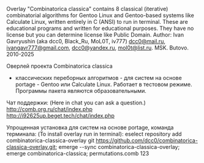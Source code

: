 Overlay  "Combinatorica classica" contains 8 classical (iterative) combinatorial algorithms
for Gentoo Linux and Gentoo-based systems like Calculate Linux, written entirely in C (ANSI) to
run in terminal. These are educational programs and written for educational purposes.
They have no license but you can determine license like Public Domain. 
Author: Ivan Gavryushin (aka dcc0, Black_Ru, MoL0T, iv777)
dcc0@mail.ru, ivangavr777@gmail.com, dcc0@yandex.ru, mol0t@list.ru. 
MSK. Butovo. 2010-2025

Оверлей проекта Combinatorica classica
- классических переборных алгоритмов -
 для систем на основе portage - Gentoo или Calculate Linux.
Работает в тестовом режиме.
Программы пакета являются образовательными.


Чат поддержки:
(Here in chat you can ask a question.)
http://comb.org.ru/chat/index.php
http://i92625up.beget.tech/chat/index.php

Упрощенная установка для систем на основе portage, команда терминала:
(To install overlay run in terminal):
eselect repository add combinatorica-classica-overlay git https://github.com/dcc0/combinatorica-classica-overlay.git; 
emerge --sync combinatorica-classica-overlay; emerge combinatorica-classica; permutations.comb 123
